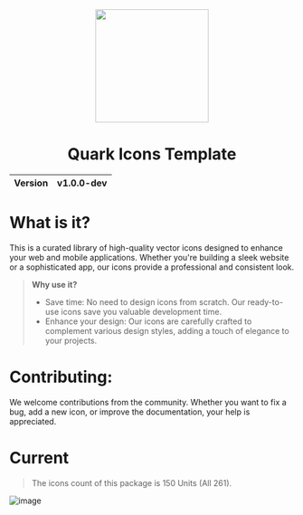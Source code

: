 <div align="center">
  <img width="200px" src="https://github.com/user-attachments/assets/1afab916-e22a-4852-b4c8-89b8748b99f6">
  <h1>Quark Icons Template</h1>
  <table>
        <thead>
          <tr>
            <th>Version</th>
            <th>v1.0.0-dev</th>
          </tr>
        </tbody>
    </table>
</div>

# What is it?
This is a curated library of high-quality vector icons designed to enhance your web and mobile applications. Whether you're building a sleek website or a sophisticated app, our icons provide a professional and consistent look.

> __Why use it?__
> - Save time: No need to design icons from scratch. Our ready-to-use icons save you valuable development time.
> - Enhance your design: Our icons are carefully crafted to complement various design styles, adding a touch of elegance to your projects.

# Contributing:
We welcome contributions from the community. Whether you want to fix a bug, add a new icon, or improve the documentation, your help is appreciated.

# Current
> The icons count of this package is 150 Units (All 261).

![image](https://github.com/user-attachments/assets/06a50bcf-69d0-4d76-9d3e-1de58061835d)
